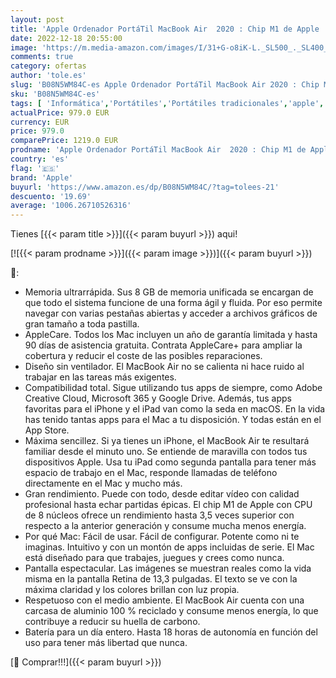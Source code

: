 ```yaml
---
layout: post
title: 'Apple Ordenador PortáTil MacBook Air  2020 : Chip M1 de Apple  Pantalla Retina de 13 Pulgadas  8 GB de RAM  SSD de 256 GB  Teclado retroiluminado  cáMara FaceTime HD  Sensor Touch ID  Color Oro'
date: 2022-12-18 20:55:00
image: 'https://m.media-amazon.com/images/I/31+G-o8iK-L._SL500_._SL400_.jpg'
comments: true
category: ofertas
author: 'tole.es'
slug: 'B08N5WM84C-es Apple Ordenador PortáTil MacBook Air 2020 : Chip M1 de...'
sku: 'B08N5WM84C-es'
tags: [ 'Informática','Portátiles','Portátiles tradicionales','apple','🇪🇸', ]
actualPrice: 979.0 EUR
currency: EUR
price: 979.0
comparePrice: 1219.0 EUR
prodname: 'Apple Ordenador PortáTil MacBook Air  2020 : Chip M1 de Apple  Pantalla Retina de 13 Pulgadas  8 GB de RAM  SSD de 256 GB  Teclado retroiluminado  cáMara FaceTime HD  Sensor Touch ID  Color Oro'
country: 'es'
flag: '🇪🇸'
brand: 'Apple'
buyurl: 'https://www.amazon.es/dp/B08N5WM84C/?tag=tolees-21'
descuento: '19.69'
average: '1006.26710526316'
---
```


Tienes [{{< param title >}}]({{< param buyurl >}}) aqui!

[![{{< param prodname >}}]({{< param image >}})]({{< param buyurl >}})

🔎:

- Memoria ultrarrápida. Sus 8 GB de memoria unificada se encargan de que todo el sistema funcione de una forma ágil y fluida. Por eso permite navegar con varias pestañas abiertas y acceder a archivos gráficos de gran tamaño a toda pastilla.
- AppleCare. Todos los Mac incluyen un año de garantía limitada y hasta 90 días de asistencia gratuita. Contrata AppleCare+ para ampliar la cobertura y reducir el coste de las posibles reparaciones.
- Diseño sin ventilador. El MacBook Air no se calienta ni hace ruido al trabajar en las tareas más exigentes.
- Compatibilidad total. Sigue utilizando tus apps de siempre, como Adobe Creative Cloud, Microsoft 365 y Google Drive. Además, tus apps favoritas para el iPhone y el iPad van como la seda en macOS. En la vida has tenido tantas apps para el Mac a tu disposición. Y todas están en el App Store.
- Máxima sencillez. Si ya tienes un iPhone, el MacBook Air te resultará familiar desde el minuto uno. Se entiende de maravilla con todos tus dispositivos Apple. Usa tu iPad como segunda pantalla para tener más espacio de trabajo en el Mac, responde llamadas de teléfono directamente en el Mac y mucho más.
- Gran rendimiento. Puede con todo, desde editar vídeo con calidad profesional hasta echar partidas épicas. El chip M1 de Apple con CPU de 8 núcleos ofrece un rendimiento hasta 3,5 veces superior con respecto a la anterior generación y consume mucha menos energía.
- Por qué Mac: Fácil de usar. Fácil de configurar. Potente como ni te imaginas. Intuitivo y con un montón de apps incluidas de serie. El Mac está diseñado para que trabajes, juegues y crees como nunca.
- Pantalla espectacular. Las imágenes se muestran reales como la vida misma en la pantalla Retina de 13,3 pulgadas. El texto se ve con la máxima claridad y los colores brillan con luz propia.
- Respetuoso con el medio ambiente. El MacBook Air cuenta con una carcasa de aluminio 100 % reciclado y consume menos energía, lo que contribuye a reducir su huella de carbono.
- Batería para un día entero. Hasta 18 horas de autonomía en función del uso para tener más libertad que nunca.

[🛒 Comprar!!!]({{< param buyurl >}})
